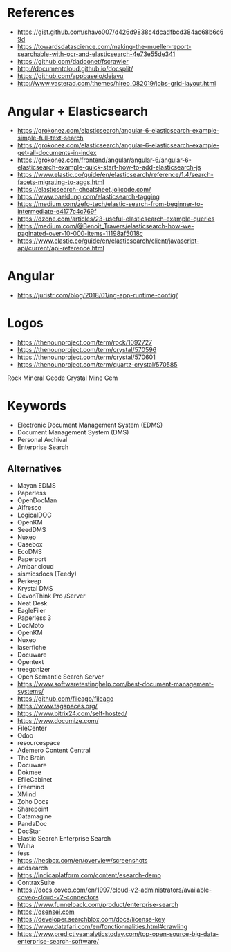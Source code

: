 
# References
- https://gist.github.com/shavo007/d426d9838c4dcadfbcd384ac68b6c69d
- https://towardsdatascience.com/making-the-mueller-report-searchable-with-ocr-and-elasticsearch-4e73e55de341
- https://github.com/dadoonet/fscrawler
- http://documentcloud.github.io/docsplit/
- https://github.com/appbaseio/dejavu
- http://www.vasterad.com/themes/hireo_082019/jobs-grid-layout.html

# Angular + Elasticsearch
- https://grokonez.com/elasticsearch/angular-6-elasticsearch-example-simple-full-text-search
- https://grokonez.com/elasticsearch/angular-6-elasticsearch-example-get-all-documents-in-index
- https://grokonez.com/frontend/angular/angular-6/angular-6-elasticsearch-example-quick-start-how-to-add-elasticsearch-js
- https://www.elastic.co/guide/en/elasticsearch/reference/1.4/search-facets-migrating-to-aggs.html
- https://elasticsearch-cheatsheet.jolicode.com/
- https://www.baeldung.com/elasticsearch-tagging
- https://medium.com/zefo-tech/elastic-search-from-beginner-to-intermediate-e4177c4c769f
- https://dzone.com/articles/23-useful-elasticsearch-example-queries
- https://medium.com/@Benoit_Travers/elasticsearch-how-we-paginated-over-10-000-items-11198af5018c
- https://www.elastic.co/guide/en/elasticsearch/client/javascript-api/current/api-reference.html

# Angular
- https://juristr.com/blog/2018/01/ng-app-runtime-config/

# Logos
- https://thenounproject.com/term/rock/1092727
- https://thenounproject.com/term/crystal/570596
- https://thenounproject.com/term/crystal/570601
- https://thenounproject.com/term/quartz-crystal/570585

Rock
Mineral
Geode
Crystal
Mine
Gem


# Keywords
- Electronic Document Management System (EDMS)
- Document Management System (DMS)
- Personal Archival
- Enterprise Search


## Alternatives
- Mayan EDMS
- Paperless
- OpenDocMan
- Alfresco
- LogicalDOC
- OpenKM
- SeedDMS
- Nuxeo
- Casebox
- EcoDMS
- Paperport
- Ambar.cloud
- sismicsdocs (Teedy)
- Perkeep
- Krystal DMS
- DevonThink Pro /Server
- Neat Desk
- EagleFiler
- Paperless 3
- DocMoto
- OpenKM
- Nuxeo
- laserfiche
- Docuware
- Opentext
- treegonizer
- Open Semantic Search Server 
- https://www.softwaretestinghelp.com/best-document-management-systems/
- https://github.com/fileago/fileago
- https://www.tagspaces.org/
- https://www.bitrix24.com/self-hosted/
- https://www.documize.com/
- FileCenter
- Odoo
- resourcespace
- Ademero Content Central
- The Brain
- Docuware
- Dokmee
- EfileCabinet
- Freemind
- XMind
- Zoho Docs
- Sharepoint
- Datamagine
- PandaDoc
- DocStar
- Elastic Search Enterprise Search
- Wuha
- fess
- https://hesbox.com/en/overview/screenshots
- addsearch
- https://indicaplatform.com/content/esearch-demo
- ContraxSuite
- https://docs.coveo.com/en/1997/cloud-v2-administrators/available-coveo-cloud-v2-connectors
- https://www.funnelback.com/product/enterprise-search
- https://qsensei.com
- https://developer.searchblox.com/docs/license-key
- https://www.datafari.com/en/fonctionnalities.html#crawling
- https://www.predictiveanalyticstoday.com/top-open-source-big-data-enterprise-search-software/

